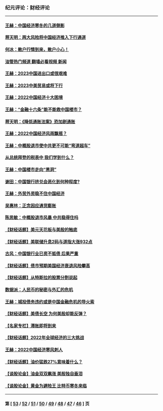### 纪元评论：财经评论
---
#### [王赫：中国经济寒冬的几道侧影](../../pages/nsc1026/n13932953.md?03060330) 
#### [蒋天明：两大风险将中国经济推入下行通道](../../pages/nsc1026/n13929820.md?03060330) 
#### [何冰：散户行情到来，散户小心！](../../pages/nsc1026/n13928308.md?03060330) 
#### [油管热门频道 翻墙必看视频 新闻](ok?03060330)
#### [王赫：2023中国进出口或很艰难](../../pages/nsc1026/n13911515.md?03060330) 
#### [王赫：2023中美贸易或将下行](../../pages/nsc1026/n13899005.md?03060330) 
#### [王赫：2022中国经济十大困境](../../pages/nsc1026/n13883766.md?03060330) 
#### [王赫：“金融十六条”能不能救中国楼市？](../../pages/nsc1026/n13868431.md?03060330) 
#### [蒋天明：《降低通胀法案》恐加剧通胀](../../pages/nsc1026/n13806996.md?03060330) 
#### [王赫：2022中国经济风雨飘摇？](../../pages/nsc1026/n13803207.md?03060330) 
#### [王赫：中概股退市使中共更不可能“弯道超车”](../../pages/nsc1026/n13802858.md?03060330) 
#### [从总统拜登的税表中 我们学到什么？](../../pages/nsc1026/n13773081.md?03060330) 
#### [王赫：中国楼市走向“黑洞”](../../pages/nsc1026/n13770647.md?03060330) 
#### [谢田：中国银行挤兑会恶化到何种程度?](../../pages/nsc1026/n13766965.md?03060330) 
#### [王赫：外贸外资稳不住中国经济](../../pages/nsc1026/n13753933.md?03060330) 
#### [吴惠林：正念因应通货膨胀](../../pages/nsc1026/n13750350.md?03060330) 
#### [陈思敏：中概股退市风暴 中共稳得住吗](../../pages/nsc1026/n13738978.md?03060330) 
#### [【财经话题】美元天花板与美股的触底](../../pages/nsc1026/n13736495.md?03060330) 
#### [【财经话题】美联储升息2码与道指大涨932点](../../pages/nsc1026/n13727377.md?03060330) 
#### [古风：中国银行业已资不抵债 后果严重](../../pages/nsc1026/n13726111.md?03060330) 
#### [【财经话题】债市预期美国经济衰退风险攀高](../../pages/nsc1026/n13698043.md?03060330) 
#### [【财经话题】从特斯拉的股票分割说起](../../pages/nsc1026/n13679733.md?03060330) 
#### [数据派：人民币的秘密与外汇的危机](../../pages/nsc1026/n13667092.md?03060330) 
#### [王赫：城投债务违约或是中国金融危机的导火索](../../pages/nsc1026/n13665322.md?03060330) 
#### [【财经话题】美债长空 为何美股却能反弹？](../../pages/nsc1026/n13665895.md?03060330) 
#### [【名家专栏】滞胀即将到来](../../pages/nsc1026/n13658171.md?03060330) 
#### [【财经话题】2022年全球经济的三大挑战](../../pages/nsc1026/n13654423.md?03060330) 
#### [王赫：2022中国经济寒风刺人](../../pages/nsc1026/n13651403.md?03060330) 
#### [【财经话题】油价猛跌27%意味着什么？](../../pages/nsc1026/n13648767.md?03060330) 
#### [【谈股论金】油金双双飙涨 美股独自垂泪](../../pages/nsc1026/n13631742.md?03060330) 
#### [【谈股论金】黄金为避险王 比特币寒冬来临](../../pages/nsc1026/n13600406.md?03060330) 

---
#### 第 [ [53](./53.md?03060330) / [52](./52.md?03060330) / [51](./51.md?03060330) / [50](./50.md?03060330) / [49](./49.md?03060330) / [48](./48.md?03060330) / [47](./47.md?03060330) / [46](./46.md?03060330) ] 页
